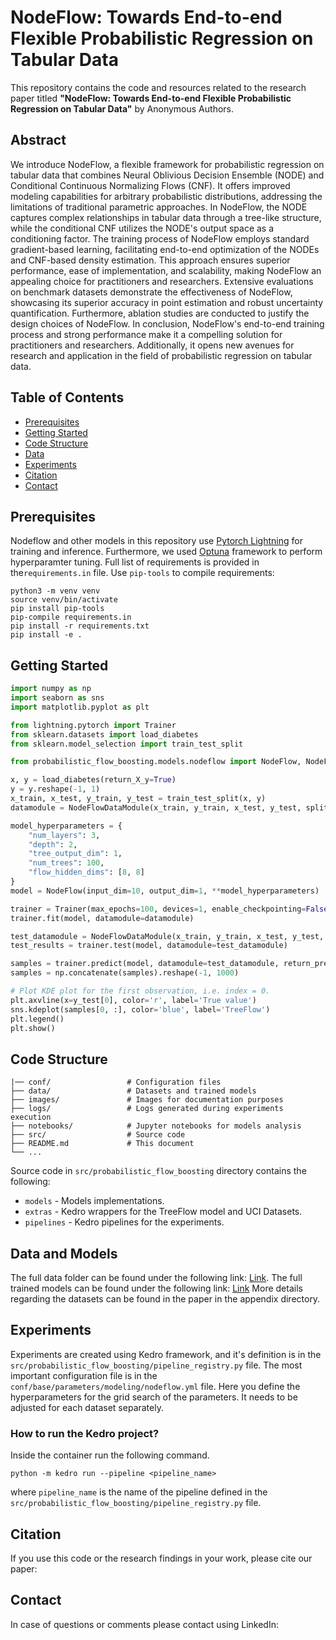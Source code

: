 # NodeFlow: Towards End-to-end Flexible Probabilistic Regression on Tabular Data

This repository contains the code and resources related to the research paper titled **"NodeFlow: Towards End-to-end Flexible Probabilistic Regression on Tabular Data"** by Anonymous Authors.

## Abstract

We introduce NodeFlow, a flexible framework for probabilistic regression on tabular data that combines Neural Oblivious Decision Ensemble (NODE) and Conditional Continuous Normalizing Flows (CNF). It offers improved modeling capabilities for arbitrary probabilistic distributions, addressing the limitations of traditional parametric approaches. 
In NodeFlow, the NODE captures complex relationships in tabular data through a tree-like structure, while the conditional CNF utilizes the NODE's output space as a conditioning factor. The training process of NodeFlow employs standard gradient-based learning, facilitating end-to-end optimization of the NODEs and CNF-based density estimation. This approach ensures superior performance, ease of implementation, and scalability, making NodeFlow an appealing choice for practitioners and researchers. Extensive evaluations on benchmark datasets demonstrate the effectiveness of NodeFlow, showcasing its superior accuracy in point estimation and robust uncertainty quantification. Furthermore, ablation studies are conducted to justify the design choices of NodeFlow. 
In conclusion, NodeFlow's end-to-end training process and strong performance make it a compelling solution for practitioners and researchers. Additionally, it opens new avenues for research and application in the field of probabilistic regression on tabular data.

## Table of Contents

- [Prerequisites](#prerequisites)
- [Getting Started](#getting-started)
- [Code Structure](#code-structure)
- [Data](#data-and-models)
- [Experiments](#experiments)
- [Citation](#citation)
- [Contact](#contact)

## Prerequisites

Nodeflow and other models in this repository use [Pytorch Lightning](https://lightning.ai/pytorch-lightning) for training and inference. Furthermore, we used [Optuna](https://optuna.readthedocs.io/en/stable/) framework to perform hyperparamter tuning.
Full list of requirements is provided in the`requirements.in` file.
Use `pip-tools` to compile requirements:

```shell
python3 -m venv venv
source venv/bin/activate
pip install pip-tools
pip-compile requirements.in
pip install -r requirements.txt
pip install -e .
```

## Getting Started

```python
import numpy as np
import seaborn as sns
import matplotlib.pyplot as plt

from lightning.pytorch import Trainer
from sklearn.datasets import load_diabetes
from sklearn.model_selection import train_test_split

from probabilistic_flow_boosting.models.nodeflow import NodeFlow, NodeFlowDataModule

x, y = load_diabetes(return_X_y=True)
y = y.reshape(-1, 1)
x_train, x_test, y_train, y_test = train_test_split(x, y)
datamodule = NodeFlowDataModule(x_train, y_train, x_test, y_test, split_size=0.8, batch_size=2048)

model_hyperparameters = {
    "num_layers": 3,
    "depth": 2,
    "tree_output_dim": 1,
    "num_trees": 100,
    "flow_hidden_dims": [8, 8]
}
model = NodeFlow(input_dim=10, output_dim=1, **model_hyperparameters)

trainer = Trainer(max_epochs=100, devices=1, enable_checkpointing=False, inference_mode=False,)
trainer.fit(model, datamodule=datamodule)

test_datamodule = NodeFlowDataModule(x_train, y_train, x_test, y_test, split_size=0.8, batch_size=2048)
test_results = trainer.test(model, datamodule=test_datamodule)

samples = trainer.predict(model, datamodule=test_datamodule, return_predictions=True)
samples = np.concatenate(samples).reshape(-1, 1000)

# Plot KDE plot for the first observation, i.e. index = 0.
plt.axvline(x=y_test[0], color='r', label='True value')
sns.kdeplot(samples[0, :], color='blue', label='TreeFlow')
plt.legend()
plt.show()
```

## Code Structure

```
|── conf/                 # Configuration files
├── data/                 # Datasets and trained models 
├── images/               # Images for documentation purposes
├── logs/                 # Logs generated during experiments execution
├── notebooks/            # Jupyter notebooks for models analysis
├── src/                  # Source code
├── README.md             # This document
└── ...
```

Source code in `src/probabilistic_flow_boosting` directory contains the following:
  * `models` - Models implementations.
  * `extras` - Kedro wrappers for the TreeFlow model and UCI Datasets.
  * `pipelines` - Kedro pipelines for the experiments.


## Data and Models

The full data folder can be found under the following link: [Link](https://example.com).
The full trained models can be found under the following link: [Link](https://example.com)
More details regarding the datasets can be found in the paper in the appendix directory.

## Experiments

Experiments are created using Kedro framework, and it's definition is in the `src/probabilistic_flow_boosting/pipeline_registry.py` file. 
The most important configuration file is in the `conf/base/parameters/modeling/nodeflow.yml` file. 
Here you define the hyperparameters for the grid search of the parameters. It needs to be adjusted for each dataset separately. 

### How to run the Kedro project?
Inside the container run the following command.
```shell
python -m kedro run --pipeline <pipeline_name>
```
where `pipeline_name` is the name of the pipeline defined in the `src/probabilistic_flow_boosting/pipeline_registry.py` file.

## Citation
If you use this code or the research findings in your work, please cite our paper:


## Contact
In case of questions or comments please contact using LinkedIn: 
